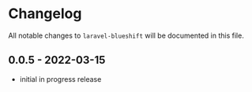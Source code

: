 # Changelog

All notable changes to `laravel-blueshift` will be documented in this file.

## 0.0.5 - 2022-03-15

- initial in progress release
